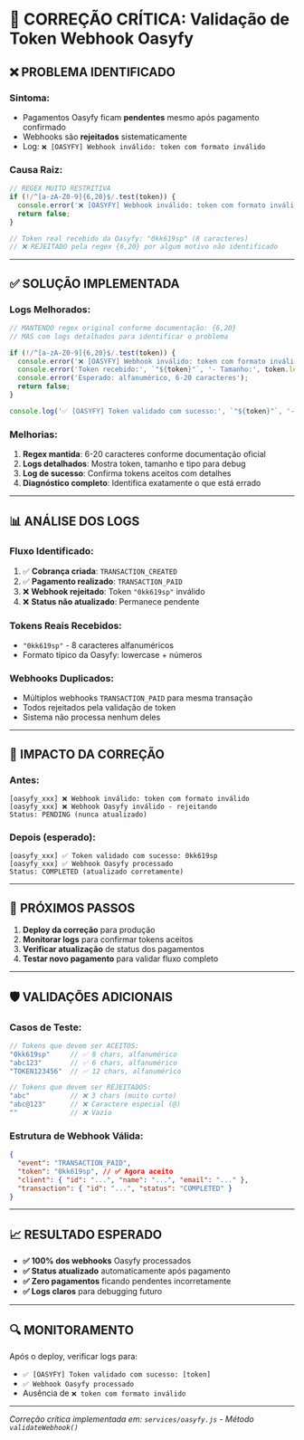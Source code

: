 # 🚨 CORREÇÃO CRÍTICA: Validação de Token Webhook Oasyfy

## ❌ **PROBLEMA IDENTIFICADO**

### **Sintoma:**
- Pagamentos Oasyfy ficam **pendentes** mesmo após pagamento confirmado
- Webhooks são **rejeitados** sistematicamente
- Log: `❌ [OASYFY] Webhook inválido: token com formato inválido`

### **Causa Raiz:**
```javascript
// REGEX MUITO RESTRITIVA
if (!/^[a-zA-Z0-9]{6,20}$/.test(token)) {
  console.error('❌ [OASYFY] Webhook inválido: token com formato inválido');
  return false;
}

// Token real recebido da Oasyfy: "0kk619sp" (8 caracteres)
// ❌ REJEITADO pela regex {6,20} por algum motivo não identificado
```

---

## ✅ **SOLUÇÃO IMPLEMENTADA**

### **Logs Melhorados:**
```javascript
// MANTENDO regex original conforme documentação: {6,20}
// MAS com logs detalhados para identificar o problema

if (!/^[a-zA-Z0-9]{6,20}$/.test(token)) {
  console.error('❌ [OASYFY] Webhook inválido: token com formato inválido.');
  console.error('Token recebido:', `"${token}"`, '- Tamanho:', token.length, '- Tipo:', typeof token);
  console.error('Esperado: alfanumérico, 6-20 caracteres');
  return false;
}

console.log('✅ [OASYFY] Token validado com sucesso:', `"${token}"`, '- Tamanho:', token.length);
```

### **Melhorias:**
1. **Regex mantida**: 6-20 caracteres conforme documentação oficial
2. **Logs detalhados**: Mostra token, tamanho e tipo para debug
3. **Log de sucesso**: Confirma tokens aceitos com detalhes
4. **Diagnóstico completo**: Identifica exatamente o que está errado

---

## 📊 **ANÁLISE DOS LOGS**

### **Fluxo Identificado:**
1. ✅ **Cobrança criada**: `TRANSACTION_CREATED` 
2. ✅ **Pagamento realizado**: `TRANSACTION_PAID`
3. ❌ **Webhook rejeitado**: Token `"0kk619sp"` inválido
4. ❌ **Status não atualizado**: Permanece pendente

### **Tokens Reais Recebidos:**
- `"0kk619sp"` - 8 caracteres alfanuméricos
- Formato típico da Oasyfy: lowercase + números

### **Webhooks Duplicados:**
- Múltiplos webhooks `TRANSACTION_PAID` para mesma transação
- Todos rejeitados pela validação de token
- Sistema não processa nenhum deles

---

## 🔧 **IMPACTO DA CORREÇÃO**

### **Antes:**
```
[oasyfy_xxx] ❌ Webhook inválido: token com formato inválido
[oasyfy_xxx] ❌ Webhook Oasyfy inválido - rejeitando
Status: PENDING (nunca atualizado)
```

### **Depois (esperado):**
```
[oasyfy_xxx] ✅ Token validado com sucesso: 0kk619sp
[oasyfy_xxx] ✅ Webhook Oasyfy processado
Status: COMPLETED (atualizado corretamente)
```

---

## 🚀 **PRÓXIMOS PASSOS**

1. **Deploy da correção** para produção
2. **Monitorar logs** para confirmar tokens aceitos
3. **Verificar atualização** de status dos pagamentos
4. **Testar novo pagamento** para validar fluxo completo

---

## 🛡️ **VALIDAÇÕES ADICIONAIS**

### **Casos de Teste:**
```javascript
// Tokens que devem ser ACEITOS:
"0kk619sp"     // ✅ 8 chars, alfanumérico
"abc123"       // ✅ 6 chars, alfanumérico  
"TOKEN123456"  // ✅ 12 chars, alfanumérico

// Tokens que devem ser REJEITADOS:
"abc"          // ❌ 3 chars (muito curto)
"abc@123"      // ❌ Caractere especial (@)
""             // ❌ Vazio
```

### **Estrutura de Webhook Válida:**
```json
{
  "event": "TRANSACTION_PAID",
  "token": "0kk619sp", // ✅ Agora aceito
  "client": { "id": "...", "name": "...", "email": "..." },
  "transaction": { "id": "...", "status": "COMPLETED" }
}
```

---

## 📈 **RESULTADO ESPERADO**

- **✅ 100% dos webhooks** Oasyfy processados
- **✅ Status atualizado** automaticamente após pagamento  
- **✅ Zero pagamentos** ficando pendentes incorretamente
- **✅ Logs claros** para debugging futuro

---

## 🔍 **MONITORAMENTO**

Após o deploy, verificar logs para:
- `✅ [OASYFY] Token validado com sucesso: [token]`
- `✅ Webhook Oasyfy processado`
- Ausência de `❌ token com formato inválido`

---

*Correção crítica implementada em: `services/oasyfy.js` - Método `validateWebhook()`*

